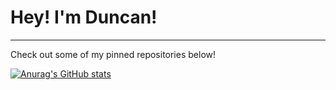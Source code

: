 # Hey! I'm Duncan!
---
<!-- <img src="https://image.freepik.com/free-vector/abstract-dotted-banner-background_1035-18160.jpg" width="100%"> 

![](https://github-profile-summary-cards.vercel.app/api/cards/profile-details?username=Duncan-Kyhl&theme=vue) 
-->
Check out some of my pinned repositories below!

[![Anurag's GitHub stats](https://github-readme-stats.vercel.app/api?username=Duncan-Kyhl&show_icons=true&theme=radical)](https://github.com/anuraghazra/github-readme-stats)

<!--
**Duncan-Kyhl/Duncan-Kyhl** is a ✨ _special_ ✨ repository because its `README.md` (this file) appears on your GitHub profile.

Here are some ideas to get you started:

- 🔭 I’m currently working on ...
- 🌱 I’m currently learning ...
- 👯 I’m looking to collaborate on ...
- 🤔 I’m looking for help with ...
- 💬 Ask me about ...
- 📫 How to reach me: ...
- 😄 Pronouns: ...
- ⚡ Fun fact: ...
-->
